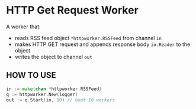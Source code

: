 HTTP Get Request Worker
=======================

A worker that:
+ reads RSS feed object `*httpworker.RSSFeed` from channel `in`
+ makes HTTP GET request and appends response body `io.Reader` to the object
+ writes the object to channel `out`

HOW TO USE
----------

```go
in := make(chan *httpworker.RSSFeed)
q := httpworker.New(logger)
out := q.Start(in, 10) // boot 10 workers
```
